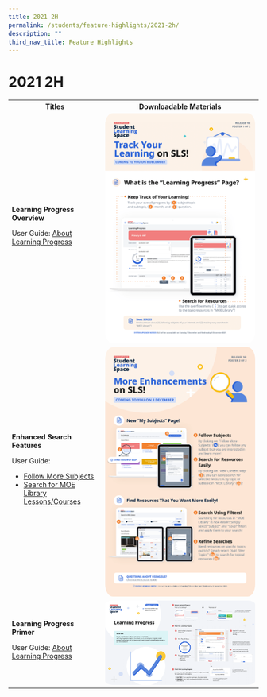 ```yaml
---
title: 2021 2H
permalink: /students/feature-highlights/2021-2h/
description: ""
third_nav_title: Feature Highlights
---
```

<style>
  img {
    border-radius: 5%;
  }
</style>

<h1 id="r16-posters">2021 2H</h1>

<table>
  <tbody><tr>
    <th>Titles</th>
    <th>Downloadable Materials</th>
  </tr>
  <tr>
    <td>
      <strong>Learning Progress Overview</strong>
      <p>User Guide: <a target="_blank" href="student/LearningProgress/About.html">About Learning Progress</a></p>
    </td>
    <td>
      <a target="_blank" href="/files/Marcomms/Feature%20Highlights/R16%20(1%20of%202)%20Students_Learning%20Progress.pdf">
        <img style="width: 100%;" alt="Learning Progress Overview" src="/images/1Student/Marcomms/R16%20(1_2)%20Students_Learning%20Progress.png">
      </a>
    </td>
  </tr>
  <tr>
    <td>
      <strong>Enhanced Search Features</strong>
      <p>User Guide:</p>
      <ul>
        <li><a target="_blank" href="student/MySubjects/FollowMoreSubjects.html">Follow More Subjects</a></li>
        <li><a target="_blank" href="student/SelfStudy/SearchMOELibrary.html">Search for MOE Library Lessons/Courses</a></li>
      </ul>
    </td>
    <td>
      <a target="_blank" href="/files/Marcomms/Feature%20Highlights/R16%20(2%20of%202)%20Students_Enhanced%20Search%20Features.pdf">
			<img style="width: 100%;" alt="Enhanced Search Features" src="/images/1Student/Marcomms/R16%20(2_2)%20Students_Enhanced%20Search%20Features.png">
      </a>
    </td>
  </tr>
  <tr>
    <td>
      <strong>Learning Progress Primer</strong>
      <p>User Guide: <a target="_blank" href="student/LearningProgress/About.html">About Learning Progress</a></p>
    </td>
    <td>
      <a target="_blank" href="/files/Marcomms/Feature%20Highlights/R16%20Learning%20Progress%20Student%20(Student%20Primer).pdf">
        <img style="width: 100%;" alt="Learning Progress Primer" src="/images/1Student/Marcomms/R16%20Learning%20Progress%20Student%20(Student%20Primer).png">
      </a>
    </td>
  </tr>
</tbody></table>